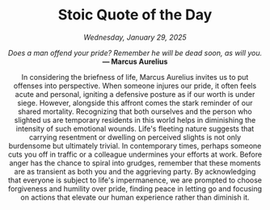 <h1 align="center">Stoic Quote of the Day</h1>
<p align="center"><em><!--date-start-->Wednesday, January 29, 2025<!--date-end--></em></p>
<p align="center">
    <em><!--START_SECTION:quote-text-->
Does a man offend your pride? Remember he will be dead soon, as will you.
<!--END_SECTION:quote-text--></em><br>
    <strong>— <!--START_SECTION:quote-author-->
Marcus Aurelius
<!--END_SECTION:quote-author--></strong>
</p>

<p align="center" style="max-width:600px;margin:0 auto;">
<!--START_SECTION:quote-interpretation-->
In considering the briefness of life, Marcus Aurelius invites us to put offenses into perspective. When someone injures our pride, it often feels acute and personal, igniting a defensive posture as if our worth is under siege. However, alongside this affront comes the stark reminder of our shared mortality. Recognizing that both ourselves and the person who slighted us are temporary residents in this world helps in diminishing the intensity of such emotional wounds. Life's fleeting nature suggests that carrying resentment or dwelling on perceived slights is not only burdensome but ultimately trivial. In contemporary times, perhaps someone cuts you off in traffic or a colleague undermines your efforts at work. Before anger has the chance to spiral into grudges, remember that these moments are as transient as both you and the aggrieving party. By acknowledging that everyone is subject to life's impermanence, we are prompted to choose forgiveness and humility over pride, finding peace in letting go and focusing on actions that elevate our human experience rather than diminish it.
<!--END_SECTION:quote-interpretation-->
</p>
